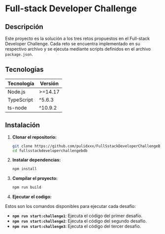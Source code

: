 # Full-stack Developer Challenge

## Descripción

Este proyecto es la solución a los tres retos propuestos en el Full-stack Developer Challenge. Cada reto se encuentra implementado en su respectivo archivo y se ejecuta mediante scripts definidos en el archivo `package.json`.

## Tecnologías

| Tecnología | Versión |
| ---------- | ------- |
| Node.js    | >=14.17 |
| TypeScript | ^5.6.3  |
| ts-node    | ^10.9.2 |

## Instalación

1. **Clonar el repositorio:**
   ```bash
   git clone https://github.com/pulidxxx/FullSstackDeveloperChallengeBDB
   cd fullsstackdeveloperchallengebdb
   ```
2. **Instalar dependencias:**
   ```bash
   npm install
   ```
3. **Compilar el proyecto:**
   ```bash
   npm run build
   ```
4. **Ejecutar el codigo:**

Estos son los comandos disponibles para ejecutar cada desafío:

- **`npm run start:challenge1`**: Ejecuta el código del primer desafío.
- **`npm run start:challenge2`**: Ejecuta el código del segundo desafío.
- **`npm run start:challenge3`**: Ejecuta el código del tercer desafío.
